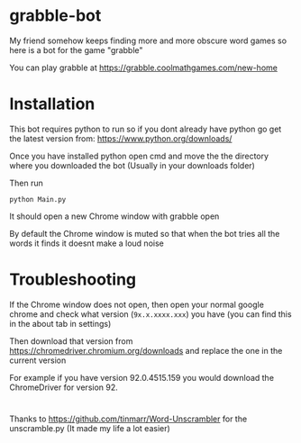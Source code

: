 # grabble-bot
My friend somehow keeps finding more and more obscure word games so here is a bot for the game "grabble"

You can play grabble at https://grabble.coolmathgames.com/new-home

# Installation
This bot requires python to run so if you dont already have python go get the latest version from: https://www.python.org/downloads/

Once you have installed python open cmd and move the the directory where you downloaded the bot (Usually in your downloads folder)

Then run
```
python Main.py
```

It should open a new Chrome window with grabble open

By default the Chrome window is muted so that when the bot tries all the words it finds it doesnt make a loud noise

# Troubleshooting
If the Chrome window does not open, then open your normal google chrome and check what version (`9x.x.xxxx.xxx`) you have (you can find this in the about tab in settings) 

Then download that version from https://chromedriver.chromium.org/downloads and replace the one in the current version 

For example if you have version 92.0.4515.159 you would download the ChromeDriver for version 92.

# 

Thanks to https://github.com/tinmarr/Word-Unscrambler for the unscramble.py (It made my life a lot easier)
